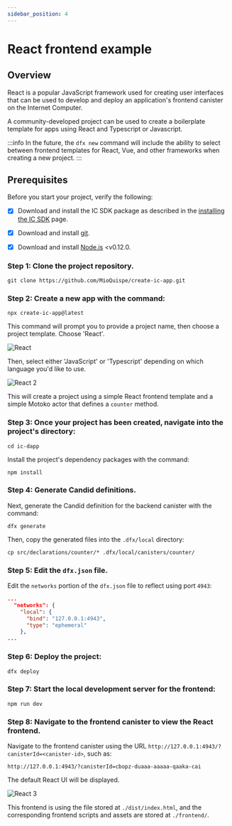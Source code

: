 ```yaml
---
sidebar_position: 4
---
```


# React frontend example

## Overview

React is a popular JavaScript framework used for creating user interfaces that can be used to develop and deploy an application's frontend canister on the Internet Computer. 

A community-developed project can be used to create a boilerplate template for apps using React and Typescript or Javascript. 

:::info
In the future, the `dfx new` command will include the ability to select between frontend templates for React, Vue, and other frameworks when creating a new project. 
:::


## Prerequisites

Before you start your project, verify the following:

- [x] Download and install the IC SDK package as described in the [installing the IC SDK](/docs/current/developer-docs/setup/install) page.

- [x] Download and install [git](https://git-scm.com/downloads).

- [x] Download and install [Node.js](https://nodejs.org/en) <v0.12.0.

### Step 1: Clone the project repository.

```
git clone https://github.com/MioQuispe/create-ic-app.git
```

### Step 2: Create a new app with the command:

```
npx create-ic-app@latest
```

This command will prompt you to provide a project name, then choose a project template. Choose 'React'.

![React](_attachments/react-1.png)

Then, select either 'JavaScript' or 'Typescript' depending on which language you'd like to use.

![React 2](_attachments/react-2.png)

This will create a project using a simple React frontend template and a simple Motoko actor that defines a `counter` method. 

### Step 3: Once your project has been created, navigate into the project's directory:

```
cd ic-dapp
```

Install the project's dependency packages with the command:

```
npm install
```

### Step 4: Generate Candid definitions.

Next, generate the Candid definition for the backend canister with the command:

```
dfx generate
```

Then, copy the generated files into the `.dfx/local` directory:

```
cp src/declarations/counter/* .dfx/local/canisters/counter/
```

### Step 5: Edit the `dfx.json` file.

Edit the `networks` portion of the `dfx.json` file to reflect using port `4943`:

```json
...
  "networks": {
    "local": {
      "bind": "127.0.0.1:4943",
      "type": "ephemeral"
    },
...
```

### Step 6: Deploy the project:

```
dfx deploy
```


### Step 7: Start the local development server for the frontend:

```
npm run dev
```

### Step 8: Navigate to the frontend canister to view the React frontend.

Navigate to the frontend canister using the URL `http://127.0.0.1:4943/?canisterId=<canister-id>`, such as:

```
http://127.0.0.1:4943/?canisterId=cbopz-duaaa-aaaaa-qaaka-cai
```

The default React UI will be displayed.

![React 3](_attachments/react-3.png)

This frontend is using the file stored at `./dist/index.html`, and the corresponding frontend scripts and assets are stored at `./frontend/`. 

